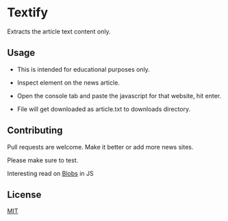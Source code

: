 # Textify

Extracts the article text content only. 

## Usage

- This is intended for educational purposes only.

- Inspect element on the news article.

- Open the console tab and paste the javascript for that website, hit enter.

- File will get downloaded as article.txt to downloads directory.

## Contributing
Pull requests are welcome. Make it better or add more news sites. 

Please make sure to test.

Interesting read on [Blobs](https://javascript.info/blob) in JS 

## License
[MIT](https://choosealicense.com/licenses/mit/)